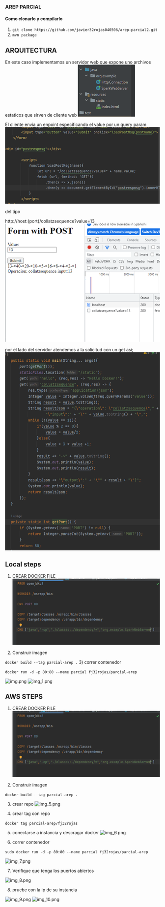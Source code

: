 ### AREP PARCIAL
#### Como clonarlo y compilarlo
1) ````git clone https://github.com/javier32rojas040506/arep-parcial2.git````
2) ``mvn package``
## ARQUITECTURA
En este caso implementamos un servidor web que expone uno archivos estaticos que sirven de cliente web
![img.png](ReadmeImges/img.png)

El cliente envia un enpoint especificando el value por un query param
![img_1.png](ReadmeImges/img_1.png)

del tipo

http://host:{port}/collatzsequence?value=13
![img_2.png](ReadmeImges/img_2.png)

por el lado del servidor atendemos a la solicitud con un get asi;
![img_3.png](ReadmeImges/img_3.png)

## Local steps
1) CREAR DOCKER FILE
   ![img_4.png](ReadmeImges/img_4.png)

2) Construir imagen

``` docker build --tag parcial-arep . ```
3) correr contenedor

``docker run -d -p 80:80 --name parcial fj32rojas/parcial-arep``

![img.png](img.png)
![img_1.png](img_1.png)
## AWS STEPS
1) CREAR DOCKER FILE
![img_4.png](ReadmeImges/img_4.png)

2) Construir imagen

``` docker build --tag parcial-arep . ```

3) crear repo
![img_5.png](ReadmeImges/img_5.png)

4) crear tag con repo

```` docker tag parcial-arep/fj32rojas ````

5) conectarse a instancia y descragar docker
![img_6.png](ReadmeImges/img_6.png)

6) correr contenedor

``sudo docker run -d -p 80:80 --name parcial fj32rojas/parcial-arep``

![img_7.png](ReadmeImges/img_7.png)

7) Verifique que tenga los puertos abiertos

![img_8.png](ReadmeImges/img_8.png)

8) pruebe con la ip de su instancia

![img_9.png](ReadmeImges/img_9.png)
![img_10.png](ReadmeImges/img_10.png)
